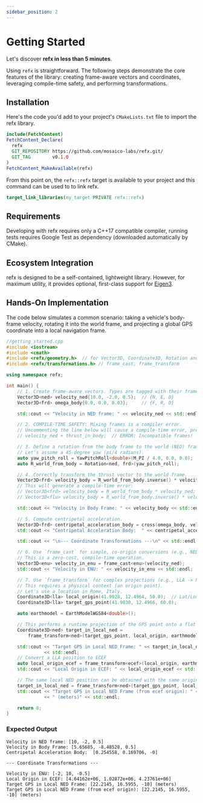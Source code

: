 ```yaml
---
sidebar_position: 2
---
```


# Getting Started

Let's discover **refx in less than 5 minutes**.

Using `refx` is straightforward. The following steps demonstrate the core features of the library: creating frame-aware vectors and coordinates, leveraging compile-time safety, and performing transformations.

## Installation
Here's the code you'd add to your project's `CMakeLists.txt` file to import the refx library.
```cmake
include(FetchContent)
FetchContent_Declare(
  refx
  GIT_REPOSITORY https://github.com/mosaico-labs/refx.git/
  GIT_TAG        v0.1.0
)
FetchContent_MakeAvailable(refx)
```

From this point on, the `refx::refx` target is available to your project and this command can be used to to link refx.
```cmake
target_link_libraries(my_target PRIVATE refx::refx)
```

## Requirements

Developing with refx requires only a C++17 compatible compiler, running tests requires Google Test as dependency (downloaded automatically by CMake).

## Ecosystem Integration
refx is designed to be a self-contained, lightweight library. However, for maximum utility, it provides optional, first-class support for [Eigen3](intro#appendix-eigen3-integration).

## Hands-On Implementation

The code below simulates a common scenario: taking a vehicle's body-frame velocity, rotating it into the world frame, and projecting a global GPS coordinate into a local navigation frame.

```cpp
//getting_started.cpp
#include <iostream>
#include <cmath>
#include <refx/geometry.h>  // for Vector3D, Coordinate3D, Rotation and YawPitchRoll
#include <refx/transformations.h> // frame_cast, frame_transform

using namespace refx;

int main() {
    // 1. Create frame-aware vectors. Types are tagged with their frame.
    Vector3D<ned> velocity_ned{10.0, -2.0, 0.5};  // {N, E, D}
    Vector3D<frd> omega_body{0.0, 0.0, 0.03};     // {F, R, D}

    std::cout << "Velocity in NED frame: " << velocity_ned << std::endl;

    // 2. COMPILE-TIME SAFETY: Mixing frames is a compiler error.
    // Uncommenting the line below will cause a compile-time error, preventing a common bug.
    // velocity_ned + thrust_in_body;  // ERROR: Incompatible frames!

    // 3. Define a rotation from the body frame to the world (NED) frame.
    // Let's assume a 45-degree yaw (pi/4 radians).
    auto yaw_pitch_roll = YawPitchRoll<double>(M_PI / 4.0, 0.0, 0.0);
    auto R_world_from_body = Rotation<ned, frd>(yaw_pitch_roll);

    // 4. Correctly transform the thrust vector to the world frame.
    Vector3D<frd> velocity_body = R_world_from_body.inverse() * velocity_ned;
    // This will generate a compile-time error:
    // Vector3D<frd> velocity_body = R_world_from_body * velocity_ned; //need .inverse() to rotation
    // Vector3D<flu> velocity_body = R_world_from_body.inverse() * velocity_ned; //result is <frd>

    std::cout << "Velocity in Body Frame: " << velocity_body << std::endl;

    // 5. Compute centripetal acceleration.
    Vector3D<frd> centripetal_acceleration_body = cross(omega_body, velocity_body);
    std::cout << "Centripetal Acceleration Body:  " << centripetal_acceleration_body << std::endl;

    std::cout << "\n--- Coordinate Transformations ---\n" << std::endl;

    // 6. Use `frame_cast` for simple, co-origin conversions (e.g., NED -> ENU).
    // This is a zero-cost, compile-time operation.
    Vector3D<enu> velocity_in_enu = frame_cast<enu>(velocity_ned);
    std::cout << "Velocity in ENU: " << velocity_in_enu << std::endl;

    // 7. Use `frame_transform` for complex projections (e.g., LLA -> NED).
    // This requires a physical context (an origin point).
    // Let's use a location in Rome, Italy.
    Coordinate3D<lla> local_origin(41.9028, 12.4964, 50.0);  // Lat/Lon in deg, Alt in m
    Coordinate3D<lla> target_gps_point(41.9030, 12.4966, 60.0);

    auto earthmodel = EarthModelWGS84<double>();

    // This performs a runtime projection of the GPS point onto a flat plane at the origin.
    Coordinate3D<ned> target_in_local_ned =
        frame_transform<ned>(target_gps_point, local_origin, earthmodel);

    std::cout << "Target GPS in Local NED Frame: " << target_in_local_ned << " (meters)"
              << std::endl;   
    // Convert a LLA position to ECEF
    auto local_origin_ecef = frame_transform<ecef>(local_origin, earthmodel);
    std::cout << "Local Origin in ECEF: " << local_origin_ecef << std::endl;

    // The same local NED position can be obtained with the same origin expressed in ECEF frame
    target_in_local_ned = frame_transform<ned>(target_gps_point, local_origin_ecef, earthmodel);
    std::cout << "Target GPS in Local NED Frame (from ecef origin): " << target_in_local_ned
              << " (meters)" << std::endl;

    return 0;
}
```

### Expected Output

```
Velocity in NED frame: [10, -2, 0.5]
Velocity in Body Frame: [5.65685, -8.48528, 0.5]
Centripetal Acceleration Body:  [0.254558, 0.169706, -0]

--- Coordinate Transformations ---

Velocity in ENU: [-2, 10, -0.5]
Local Origin in ECEF: [4.64162e+06, 1.02872e+06, 4.23761e+06]
Target GPS in Local NED Frame: [22.2145, 16.5955, -10] (meters)
Target GPS in Local NED Frame (from ecef origin): [22.2145, 16.5955, -10] (meters)
```

